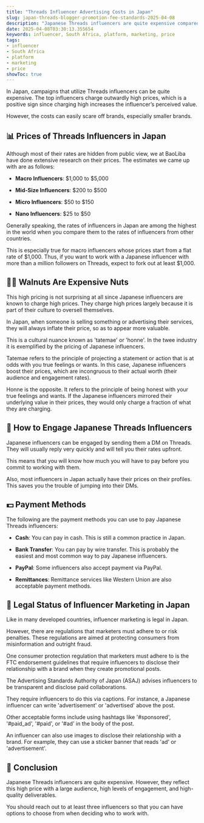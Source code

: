 ```yaml
---
title: "Threads Influencer Advertising Costs in Japan"
slug: japan-threads-blogger-promotion-fee-standards-2025-04-08
description: "Japanese Threads influencers are quite expensive compared to other social media. Check out the costs of using them to broaden your reach."
date: 2025-04-08T03:30:13.355654
keywords: influencer, South Africa, platform, marketing, price
tags:
- influencer
- South Africa
- platform
- marketing
- price
showToc: true
---
```


In Japan, campaigns that utilize Threads influencers can be quite expensive. The top influencers charge outwardly high prices, which is a positive sign since charging high increases the influencer’s perceived value. 

However, the costs can easily scare off brands, especially smaller brands.

## 📊 Prices of Threads Influencers in Japan

Although most of their rates are hidden from public view, we at BaoLiba have done extensive research on their prices. The estimates we came up with are as follows:

- **Macro Influencers**: $1,000 to $5,000

- **Mid-Size Influencers**: $200 to $500

- **Micro Influencers**:  $50 to $150

- **Nano Influencers**: $25 to $50

Generally speaking, the rates of influencers in Japan are among the highest in the world when you compare them to the rates of influencers from other countries. 

This is especially true for macro influencers whose prices start from a flat rate of $1,000. Thus, if you want to work with a Japanese influencer with more than a million followers on Threads, expect to fork out at least $1,000.

## 👨‍💻 Walnuts Are Expensive Nuts

This high pricing is not surprising at all since Japanese influencers are known to charge high prices. They charge high prices largely because it is part of their culture to oversell themselves. 

In Japan, when someone is selling something or advertising their services, they will always inflate their price, so as to appear more valuable. 

This is a cultural nuance known as 'tatemae' or 'honne'. In the twee industry it is exemplified by the pricing of Japanese influencers. 

Tatemae refers to the principle of projecting a statement or action that is at odds with you true feelings or wants. In this case, Japanese influencers boost their prices, which are incongruous to their actual worth (their audience and engagement rates). 

Honne is the opposite. It refers to the principle of being honest with your true feelings and wants. If the Japanese influencers mirrored their underlying value in their prices, they would only charge a fraction of what they are charging.

##  📱 How to Engage Japanese Threads Influencers

Japanese influencers can be engaged by sending them a DM on Threads. They will usually reply very quickly and will tell you their rates upfront. 

This means that you will know how much you will have to pay before you commit to working with them. 

Also, most influencers in Japan actually have their prices on their profiles. This saves you the trouble of jumping into their DMs.

## 💵 Payment Methods

The following are the payment methods you can use to pay Japanese Threads influencers:

- **Cash**: You can pay in cash. This is still a common practice in Japan. 

- **Bank Transfer**: You can pay by wire transfer. This is probably the easiest and most common way to pay Japanese influencers.

- **PayPal**: Some influencers also accept payment via PayPal.

- **Remittances**: Remittance services like Western Union are also acceptable payment methods. 

## 🛑 Legal Status of Influencer Marketing in Japan

Like in many developed countries, influencer marketing is legal in Japan. 

However, there are regulations that marketers must adhere to or risk penalties. These regulations are aimed at protecting consumers from misinformation and outright fraud. 

One consumer protection regulation that marketers must adhere to is the FTC endorsement guidelines that require influencers to disclose their relationship with a brand when they create promotional posts.

The Advertising Standards Authority of Japan (ASAJ) advises influencers to be transparent and disclose paid collaborations. 

They require influencers to do this via captions. For instance, a Japanese influencer can write 'advertisement' or 'advertised' above the post. 

Other acceptable forms include using hashtags like '#sponsored', '#paid_ad', '#paid', or '#ad' in the body of the post. 

An influencer can also use images to disclose their relationship with a brand. For example, they can use a sticker banner that reads 'ad' or 'advertisement'.

## 🎉 Conclusion

Japanese Threads influencers are quite expensive. However, they reflect this high price with a large audience, high levels of engagement, and high-quality deliverables.

You should reach out to at least three influencers so that you can have options to choose from when deciding who to work with.
